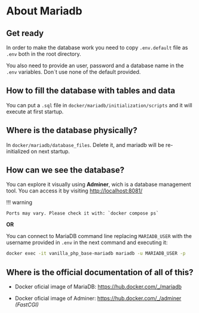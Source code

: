 # About Mariadb

## Get ready

In order to make the database work you need to copy `.env.default` file as `.env` both in the root directory.

You also need to provide an user, password and a database name in the `.env` variables. Don´t use none of the default provided.

## How to fill the database with tables and data

You can put a `.sql` file in `docker/mariadb/initialization/scripts` and it will execute at first startup.

## Where is the database physically?

In `docker/mariadb/database_files`. Delete it, and mariadb will be re-initialized on next startup.

## How can we see the database?
You can explore it visually using **Adminer**, wich is a database management tool. You can access it by visiting <http://localhost:8081/>

!!! warning

    Ports may vary. Please check it with: `docker compose ps`

**OR** 

You can connect to MariaDB command line replacing `MARIADB_USER` with the username provided in `.env` in the next command and executing it:

```bash
docker exec -it vanilla_php_base-mariadb mariadb -u MARIADB_USER -p
```

## Where is the official documentation of all of this?

- Docker oficial image of MariaDB: <https://hub.docker.com/_/mariadb>

- Docker oficial image of Adminer: <https://hub.docker.com/_/adminer> *(FastCGI)*